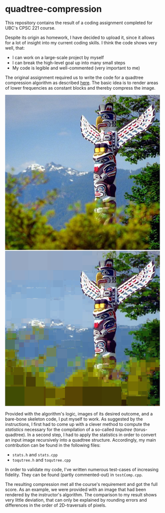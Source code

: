 # quadtree-compression
This repository contains the result of a coding assignment completed for UBC's CPSC 221 course.

Despite its origin as homework, I have decided to upload it, since it allows for a lot of insight into my current coding skills. I think the code shows very well, that:
- I can work on a large-scale project by myself 
- I can break the high-level goal up into many small steps
- My code is legible and well-commented (very important to me)

The original assignment required us to write the code for a quadtree compression algorithm as described [here](https://www.ugrad.cs.ubc.ca/~cs221/2018W2/mps/p3/). The basic idea is to render areas of lower frequencies as constant blocks and thereby compress the image.

![before](./images/StanleySquare.png)
![after](./images/prelim-stanley.05.png)

Provided with the algorithm's logic, images of its desired outcome, and a bare-bone skeleton code, I put myself to work. As suggested by the instructions, I first had to come up with a clever method to compute the _statistics_ necessary for the compilation of a so-called _toqutree_ (torus-quadtree). In a second step, I had to apply the statistics in order to convert an input image recursively into a quadtree structure. Accordingly, my main contribution can be found in the following files:
- `stats.h` and `stats.cpp`
- `toqutree.h` and `toqutree.cpp`

In order to validate my code, I've written numerous test-cases of increasing fidelity. They can be found (partly commented-out) in `testComp.cpp`.

The resulting compression met all the course's requirement and got the full score. As an example, we were provided with an image that had been rendered by the instructor's algorithm. The comparison to my result shows very little deviation, that can only be explained by rounding errors and differences in the order of 2D-traversals of pixels.
